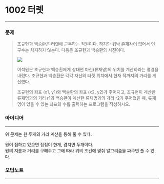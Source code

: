 # 1002 터렛
------------
### 문제

>조규현과 백승환은 터렛에 근무하는 직원이다. 하지만 워낙 존재감이 없어서 인구수는 차지하지 않는다. 다음은 조규현과 백승환의 사진이다.
>
><img src="https://www.acmicpc.net/upload/201003/dfcmhrjj_142c3w76qg8_b.jpg">
>
>이석원은 조규현과 백승환에게 상대편 마린(류재명)의 위치를 계산하라는 명령을 내렸다. 조규현과 백승환은 각각 자신의 터렛 위치에서 현재 적까지의 거리를 계산했다.
>
>조규현의 좌표 (x1, y1)와 백승환의 좌표 (x2, y2)가 주어지고, 조규현이 계산한 류재명과의 거리 r1과 백승환이 계산한 류재명과의 거리 r2가 주어졌을 때, 류재명이 있을 수 있는 좌표의 수를 출력하는 프로그램을 작성하시오.

### 아이디어
----------
위 문제는 원 두개의 거리 계산을 통해 풀 수 있다.

원이 접하고 있으면 접점이 한개, 겹치면 두개이다.  
원의 지름과 거리를 구해주고 그에 따라 위의 조건에 맞춰 알고리즘을 짜주면 풀 수 있다.

### 오답노트
----------